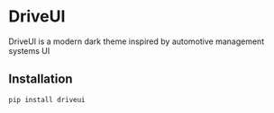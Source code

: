 # DriveUI

DriveUI is a modern dark theme inspired by automotive management systems UI

## Installation

```bash
pip install driveui
```
